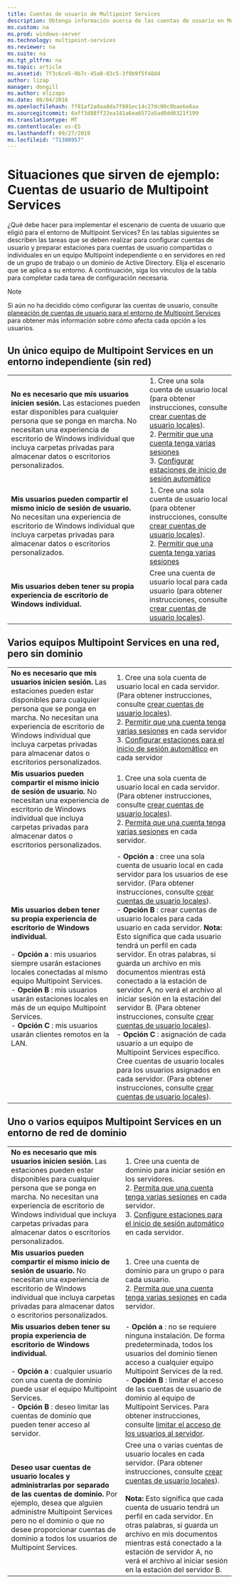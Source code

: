 ```yaml
---
title: Cuentas de usuario de Multipoint Services
description: Obtenga información acerca de las cuentas de usuario en Multipoint Services, especialmente qué tipo usar para distintos escenarios.
ms.custom: na
ms.prod: windows-server
ms.technology: multipoint-services
ms.reviewer: na
ms.suite: na
ms.tgt_pltfrm: na
ms.topic: article
ms.assetid: 7f3c6ce5-9b7c-45a0-83c5-3f9b9f5f48d4
author: lizap
manager: dongill
ms.author: elizapo
ms.date: 08/04/2016
ms.openlocfilehash: ff81af2a0aa8da7f801ec14c27dc00c9bae6e8aa
ms.sourcegitcommit: 6aff3d88ff22ea141a6ea6572a5ad8dd6321f199
ms.translationtype: MT
ms.contentlocale: es-ES
ms.lasthandoff: 09/27/2019
ms.locfileid: "71388957"
---
```

# <a name="example-scenarios-multipoint-services-user-accounts"></a>Situaciones que sirven de ejemplo: Cuentas de usuario de Multipoint Services
¿Qué debe hacer para implementar el escenario de cuenta de usuario que eligió para el entorno de Multipoint Services? En las tablas siguientes se describen las tareas que se deben realizar para configurar cuentas de usuario y preparar estaciones para cuentas de usuario compartidas o individuales en un equipo Multipoint independiente o en servidores en red de un grupo de trabajo o un dominio de Active Directory. Elija el escenario que se aplica a su entorno. A continuación, siga los vínculos de la tabla para completar cada tarea de configuración necesaria.  
  
> [!NOTE]  
> Si aún no ha decidido cómo configurar las cuentas de usuario, consulte [planeación de cuentas de usuario para el entorno de Multipoint Services](Plan-user-accounts-for-your-MultiPoint-services-environment.md) para obtener más información sobre cómo afecta cada opción a los usuarios.  
  
## <a name="single-multipoint-services-computer-in-a-stand-alone-environment-no-network"></a>Un único equipo de Multipoint Services en un entorno independiente (sin red)  
  
|||  
|-|-|  
|**No es necesario que mis usuarios inicien sesión.** Las estaciones pueden estar disponibles para cualquier persona que se ponga en marcha. No necesitan una experiencia de escritorio de Windows individual que incluya carpetas privadas para almacenar datos o escritorios personalizados.|1.  Cree una sola cuenta de usuario local (para obtener instrucciones, consulte [crear cuentas de usuario locales](Create-local-user-accounts.md)).<br />2.  [Permitir que una cuenta tenga varias sesiones](Allow-one-account-to-have-multiple-sessions.md)<br />3.  [Configurar estaciones de inicio de sesión automático](Configure-stations-for-automatic-logon.md)|  
|**Mis usuarios pueden compartir el mismo inicio de sesión de usuario.** No necesitan una experiencia de escritorio de Windows individual que incluya carpetas privadas para almacenar datos o escritorios personalizados.|1.  Cree una sola cuenta de usuario local (para obtener instrucciones, consulte [crear cuentas de usuario locales](Create-local-user-accounts.md)).<br />2.  [Permitir que una cuenta tenga varias sesiones](Allow-one-account-to-have-multiple-sessions.md)|  
|**Mis usuarios deben tener su propia experiencia de escritorio de Windows individual.**|Cree una cuenta de usuario local para cada usuario (para obtener instrucciones, consulte [crear cuentas de usuario locales](Create-local-user-accounts.md)).|  
  
## <a name="multiple-multipoint-services-computers-on-a-network-but-with-no-domain"></a>Varios equipos Multipoint Services en una red, pero sin dominio  
  
|||  
|-|-|  
|**No es necesario que mis usuarios inicien sesión.** Las estaciones pueden estar disponibles para cualquier persona que se ponga en marcha. No necesitan una experiencia de escritorio de Windows individual que incluya carpetas privadas para almacenar datos o escritorios personalizados.|1.  Cree una sola cuenta de usuario local en cada servidor. (Para obtener instrucciones, consulte [crear cuentas de usuario locales](Create-local-user-accounts.md)).<br />2.  [Permitir que una cuenta tenga varias sesiones](Allow-one-account-to-have-multiple-sessions.md) en cada servidor<br />3.  [Configurar estaciones para el inicio de sesión automático](Configure-stations-for-automatic-logon.md) en cada servidor|  
|**Mis usuarios pueden compartir el mismo inicio de sesión de usuario.** No necesitan una experiencia de escritorio de Windows individual que incluya carpetas privadas para almacenar datos o escritorios personalizados.|1.  Cree una sola cuenta de usuario local en cada servidor. (Para obtener instrucciones, consulte [crear cuentas de usuario locales](Create-local-user-accounts.md)).<br />2.  [Permita que una cuenta tenga varias sesiones](Allow-one-account-to-have-multiple-sessions.md) en cada servidor.|  
|**Mis usuarios deben tener su propia experiencia de escritorio de Windows individual.**<br /><br />-   **Opción a** : mis usuarios siempre usarán estaciones locales conectadas al mismo equipo Multipoint Services.<br />-   **Opción B** : mis usuarios usarán estaciones locales en más de un equipo Multipoint Services.<br />-   **Opción C** : mis usuarios usarán clientes remotos en la LAN.|-   **Opción a** : cree una sola cuenta de usuario local en cada servidor para los usuarios de ese servidor. (Para obtener instrucciones, consulte [crear cuentas de usuario locales](Create-local-user-accounts.md)).<br />-   **Opción B** : crear cuentas de usuario locales para cada usuario en cada servidor. **Nota:** Esto significa que cada usuario tendrá un perfil en cada servidor. En otras palabras, si guarda un archivo en mis documentos mientras está conectado a la estación de servidor A, no verá el archivo al iniciar sesión en la estación del servidor B. (Para obtener instrucciones, consulte [crear cuentas de usuario locales](Create-local-user-accounts.md)).<br />-   **Opción C** : asignación de cada usuario a un equipo de Multipoint Services específico. Cree cuentas de usuario locales para los usuarios asignados en cada servidor. (Para obtener instrucciones, consulte [crear cuentas de usuario locales](Create-local-user-accounts.md)).|  
  
## <a name="one-or-more-multipoint-services-computers-in-a-domain-network-environment"></a>Uno o varios equipos Multipoint Services en un entorno de red de dominio  
  
|||  
|-|-|  
|**No es necesario que mis usuarios inicien sesión.** Las estaciones pueden estar disponibles para cualquier persona que se ponga en marcha. No necesitan una experiencia de escritorio de Windows individual que incluya carpetas privadas para almacenar datos o escritorios personalizados.|1.  Cree una cuenta de dominio para iniciar sesión en los servidores.<br />2.  [Permita que una cuenta tenga varias sesiones](Allow-one-account-to-have-multiple-sessions.md) en cada servidor.<br />3.  [Configure estaciones para el inicio de sesión automático](Configure-stations-for-automatic-logon.md) en cada servidor.|  
|**Mis usuarios pueden compartir el mismo inicio de sesión de usuario.** No necesitan una experiencia de escritorio de Windows individual que incluya carpetas privadas para almacenar datos o escritorios personalizados.|1.  Cree una cuenta de dominio para un grupo o para cada usuario.<br />2.  [Permita que una cuenta tenga varias sesiones](Allow-one-account-to-have-multiple-sessions.md) en cada servidor.|  
|**Mis usuarios deben tener su propia experiencia de escritorio de Windows individual.**<br /><br />-   **Opción a** : cualquier usuario con una cuenta de dominio puede usar el equipo Multipoint Services.<br />-   **Opción B** : deseo limitar las cuentas de dominio que pueden tener acceso al servidor.|-   **Opción a** : no se requiere ninguna instalación. De forma predeterminada, todos los usuarios del dominio tienen acceso a cualquier equipo Multipoint Services de la red.<br />-   **Opción B** : limitar el acceso de las cuentas de usuario de dominio al equipo de Multipoint Services. Para obtener instrucciones, consulte [limitar el acceso de los usuarios al servidor](limit-users--access-to-the-server-in-multipoint-services.md).|  
|**Deseo usar cuentas de usuario locales y administrarlas por separado de las cuentas de dominio.** Por ejemplo, desea que alguien administre Multipoint Services pero no el dominio o que no desee proporcionar cuentas de dominio a todos los usuarios de Multipoint Services.|Cree una o varias cuentas de usuario locales en cada servidor. (Para obtener instrucciones, consulte [crear cuentas de usuario locales](Create-local-user-accounts.md)).<br /><br />**Nota:** Esto significa que cada cuenta de usuario tendrá un perfil en cada servidor. En otras palabras, si guarda un archivo en mis documentos mientras está conectado a la estación de servidor A, no verá el archivo al iniciar sesión en la estación del servidor B.|  
